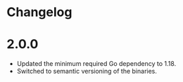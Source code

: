 # Changelog

# 2.0.0

- Updated the minimum required Go dependency to 1.18.
- Switched to semantic versioning of the binaries.
